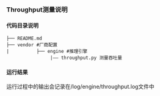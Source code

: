 ### Throughput测量说明

#### 代码目录说明
```
├── README.md
├── vendor #厂商配置
|          ├── engine #推理引擎
                |—— throughput.py 测量吞吐量

```
#### 运行结果
运行过程中的输出会记录在/log/engine/throughput.log文件中



